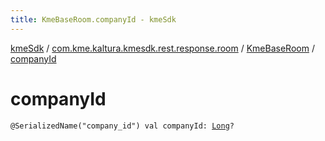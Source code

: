 ```yaml
---
title: KmeBaseRoom.companyId - kmeSdk
---
```


[kmeSdk](../../index.html) / [com.kme.kaltura.kmesdk.rest.response.room](../index.html) / [KmeBaseRoom](index.html) / [companyId](./company-id.html)

# companyId

`@SerializedName("company_id") val companyId: `[`Long`](https://kotlinlang.org/api/latest/jvm/stdlib/kotlin/-long/index.html)`?`